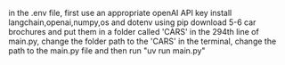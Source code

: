 in the .env file, first use an appropriate openAI API key
install langchain,openai,numpy,os and dotenv using pip
download 5-6 car brochures and put them in a folder called 'CARS'
in the 294th line of main.py, change the folder path to the 'CARS'
in the terminal, change the path to the main.py file and then run "uv run main.py"

